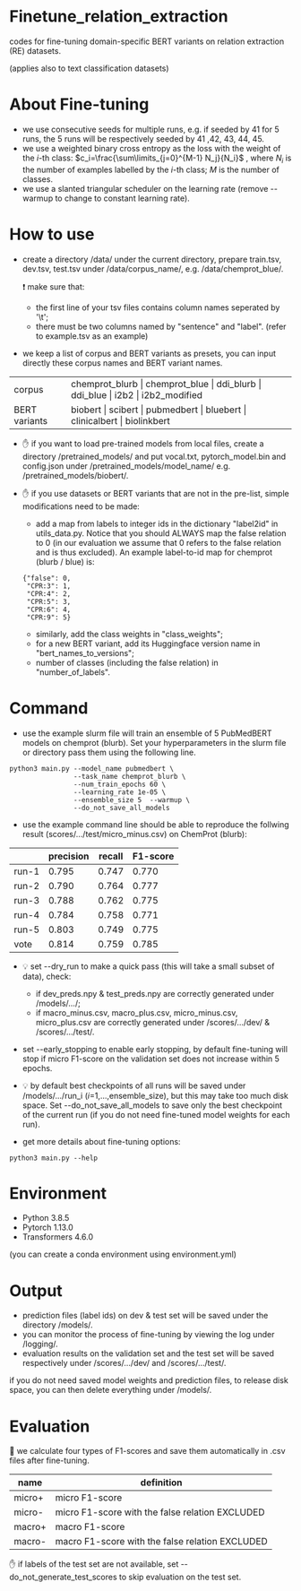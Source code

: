# Finetune_relation_extraction
codes for fine-tuning domain-specific BERT variants on relation extraction (RE) datasets.

(applies also to text classification datasets)

# About Fine-tuning
- we use consecutive seeds for multiple runs, e.g. if seeded by 41 for 5 runs, the 5 runs will be respectively seeded by 41 ,42, 43, 44, 45.
- we use a weighted binary cross entropy as the loss with the weight of the $i$-th class: $c_i=\frac{\sum\limits_{j=0}^{M-1} N_j}{N_i}$ , where $N_i$ is the number of examples labelled by the $i$-th class; $M$ is the number of classes.
- we use a slanted triangular scheduler on the learning rate (remove --warmup to change to constant learning rate).

# How to use
- create a directory /data/ under the current directory, prepare train.tsv, dev.tsv, test.tsv under /data/corpus_name/, e.g. /data/chemprot_blue/. 

  :exclamation: make sure that:
  - the first line of your tsv files contains column names seperated by '\t'; 
  - there must be two columns named by "sentence" and "label". (refer to example.tsv as an example)

- we keep a list of corpus and BERT variants as presets, you can input directly these corpus names and BERT variant names.

| | |
| ---| --- |
| corpus| chemprot_blurb \| chemprot_blue \| ddi_blurb \| ddi_blue \| i2b2 \| i2b2_modified  |
|  BERT variants | biobert \| scibert \| pubmedbert \| bluebert \| clinicalbert \| biolinkbert |

- :raised_hand: if you want to load pre-trained models from local files, create a directory /pretrained_models/ and put vocal.txt, pytorch_model.bin and config.json under /pretrained_models/model_name/ e.g. /pretrained_models/biobert/.

- :raised_hand: if you use datasets or BERT variants that are not in the pre-list, simple modifications need to be made:
  - add a map from labels to integer ids in the dictionary "label2id" in utils_data.py. Notice that you should ALWAYS map the false relation to 0 (in our evaluation we assume that 0 refers to the false relation and is thus excluded). An example label-to-id map for chemprot (blurb / blue) is:
   ```
   {"false": 0, 
    "CPR:3": 1, 
    "CPR:4": 2, 
    "CPR:5": 3, 
    "CPR:6": 4, 
    "CPR:9": 5}
   ```
  - similarly, add the class weights in "class_weights";
  - for a new BERT variant, add its Huggingface version name in "bert_names_to_versions";
  - number of classes (including the false relation) in "number_of_labels".
  
# Command
- use the example slurm file will train an ensemble of 5 PubMedBERT models on chemprot (blurb). Set your hyperparameters in the slurm file or directory pass them using the following line.
```
python3 main.py --model_name pubmedbert \
                --task_name chemprot_blurb \
                --num_train_epochs 60 \
                --learning_rate 1e-05 \
                --ensemble_size 5  --warmup \
                --do_not_save_all_models
```
- use the example command line should be able to reproduce the follwing result (scores/.../test/micro_minus.csv) on ChemProt (blurb):


| | precision | recall | F1-score |
| --- | --- | --- | --- |
| run-1 | 0.795 | 0.747 | 0.770 |
| run-2 | 0.790 | 0.764 | 0.777 |
| run-3 | 0.788 | 0.762 | 0.775 |
| run-4 | 0.784 | 0.758 | 0.771 |
| run-5 | 0.803 | 0.749 | 0.775 |
| vote | 0.814 | 0.759 | 0.785 |


- :bulb: set --dry_run to make a quick pass (this will take a small subset of data), check:
  - if dev_preds.npy & test_preds.npy are correctly generated under /models/.../; 
  - if macro_minus.csv, macro_plus.csv, micro_minus.csv, micro_plus.csv are correctly generated under /scores/.../dev/ & /scores/.../test/.
  
- set --early_stopping to enable early stopping, by default fine-tuning will stop if micro F1-score on the validation set does not increase within 5 epochs.

- :bulb: by default best checkpoints of all runs will be saved under /models/.../run_i ($i$=1,...,ensemble_size), but this may take too much disk space. Set --do_not_save_all_models to save only the best checkpoint of the current run (if you do not need fine-tuned model weights for each run).

- get more details about fine-tuning options:
```
python3 main.py --help
```

# Environment
- Python 3.8.5
- Pytorch 1.13.0
- Transformers 4.6.0

(you can create a conda environment using environment.yml)

# Output

- prediction files (label ids) on dev & test set will be saved under the directory /models/.
- you can monitor the process of fine-tuning by viewing the log under /logging/.
- evaluation results on the validation set and the test set will be saved respectively under /scores/.../dev/ and /scores/.../test/.

if you do not need saved model weights and prediction files, to release disk space, you can then delete everything under /models/.

# Evaluation

:paperclip: we calculate four types of F1-scores and save them automatically in .csv files after fine-tuning.

| name | definition |
| --- | --- |
| micro+ | micro F1-score |
| micro- | micro F1-score with the false relation EXCLUDED |
| macro+ | macro F1-score |
| macro- | macro F1-score with the false relation EXCLUDED |

:raised_hand: if labels of the test set are not available, set --do_not_generate_test_scores to skip evaluation on the test set.
